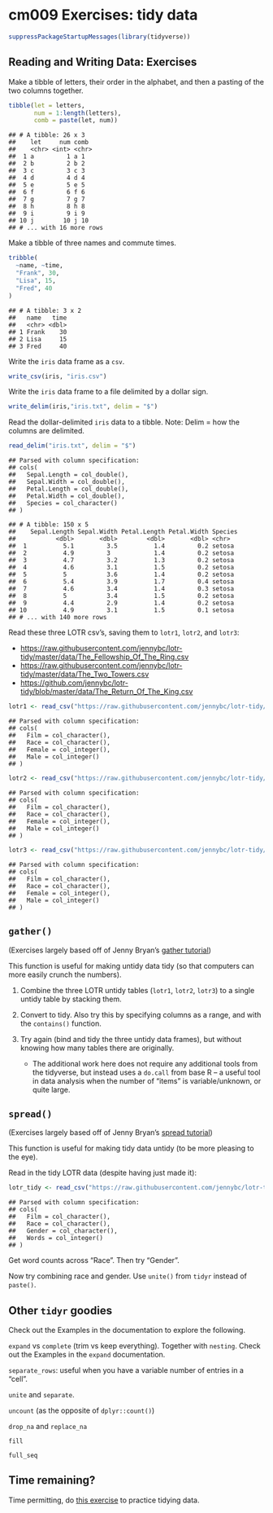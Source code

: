 cm009 Exercises: tidy data
================

``` r
suppressPackageStartupMessages(library(tidyverse))
```

## Reading and Writing Data: Exercises

Make a tibble of letters, their order in the alphabet, and then a
pasting of the two columns together.

``` r
tibble(let = letters,
       num = 1:length(letters),
       comb = paste(let, num))
```

    ## # A tibble: 26 x 3
    ##    let     num comb 
    ##    <chr> <int> <chr>
    ##  1 a         1 a 1  
    ##  2 b         2 b 2  
    ##  3 c         3 c 3  
    ##  4 d         4 d 4  
    ##  5 e         5 e 5  
    ##  6 f         6 f 6  
    ##  7 g         7 g 7  
    ##  8 h         8 h 8  
    ##  9 i         9 i 9  
    ## 10 j        10 j 10 
    ## # ... with 16 more rows

Make a tibble of three names and commute times.

``` r
tribble(
  ~name, ~time,
  "Frank", 30,
  "Lisa", 15,
  "Fred", 40
)
```

    ## # A tibble: 3 x 2
    ##   name   time
    ##   <chr> <dbl>
    ## 1 Frank    30
    ## 2 Lisa     15
    ## 3 Fred     40

Write the `iris` data frame as a `csv`.

``` r
write_csv(iris, "iris.csv")
```

Write the `iris` data frame to a file delimited by a dollar sign.

``` r
write_delim(iris,"iris.txt", delim = "$")
```

Read the dollar-delimited `iris` data to a tibble. Note: Delim = how the
columns are delimited.

``` r
read_delim("iris.txt", delim = "$")
```

    ## Parsed with column specification:
    ## cols(
    ##   Sepal.Length = col_double(),
    ##   Sepal.Width = col_double(),
    ##   Petal.Length = col_double(),
    ##   Petal.Width = col_double(),
    ##   Species = col_character()
    ## )

    ## # A tibble: 150 x 5
    ##    Sepal.Length Sepal.Width Petal.Length Petal.Width Species
    ##           <dbl>       <dbl>        <dbl>       <dbl> <chr>  
    ##  1          5.1         3.5          1.4         0.2 setosa 
    ##  2          4.9         3            1.4         0.2 setosa 
    ##  3          4.7         3.2          1.3         0.2 setosa 
    ##  4          4.6         3.1          1.5         0.2 setosa 
    ##  5          5           3.6          1.4         0.2 setosa 
    ##  6          5.4         3.9          1.7         0.4 setosa 
    ##  7          4.6         3.4          1.4         0.3 setosa 
    ##  8          5           3.4          1.5         0.2 setosa 
    ##  9          4.4         2.9          1.4         0.2 setosa 
    ## 10          4.9         3.1          1.5         0.1 setosa 
    ## # ... with 140 more rows

Read these three LOTR csv’s, saving them to `lotr1`, `lotr2`, and
`lotr3`:

  - <https://raw.githubusercontent.com/jennybc/lotr-tidy/master/data/The_Fellowship_Of_The_Ring.csv>
  - <https://raw.githubusercontent.com/jennybc/lotr-tidy/master/data/The_Two_Towers.csv>
  - <https://github.com/jennybc/lotr-tidy/blob/master/data/The_Return_Of_The_King.csv>

<!-- end list -->

``` r
lotr1 <- read_csv("https://raw.githubusercontent.com/jennybc/lotr-tidy/master/data/The_Fellowship_Of_The_Ring.csv")
```

    ## Parsed with column specification:
    ## cols(
    ##   Film = col_character(),
    ##   Race = col_character(),
    ##   Female = col_integer(),
    ##   Male = col_integer()
    ## )

``` r
lotr2 <- read_csv("https://raw.githubusercontent.com/jennybc/lotr-tidy/master/data/The_Two_Towers.csv")
```

    ## Parsed with column specification:
    ## cols(
    ##   Film = col_character(),
    ##   Race = col_character(),
    ##   Female = col_integer(),
    ##   Male = col_integer()
    ## )

``` r
lotr3 <- read_csv("https://raw.githubusercontent.com/jennybc/lotr-tidy/master/data/The_Return_Of_The_King.csv")
```

    ## Parsed with column specification:
    ## cols(
    ##   Film = col_character(),
    ##   Race = col_character(),
    ##   Female = col_integer(),
    ##   Male = col_integer()
    ## )

## `gather()`

(Exercises largely based off of Jenny Bryan’s [gather
tutorial](https://github.com/jennybc/lotr-tidy/blob/master/02-gather.md))

This function is useful for making untidy data tidy (so that computers
can more easily crunch the numbers).

1.  Combine the three LOTR untidy tables (`lotr1`, `lotr2`, `lotr3`) to
    a single untidy table by stacking them.

2.  Convert to tidy. Also try this by specifying columns as a range, and
    with the `contains()` function.

3.  Try again (bind and tidy the three untidy data frames), but without
    knowing how many tables there are originally.
    
      - The additional work here does not require any additional tools
        from the tidyverse, but instead uses a `do.call` from base R – a
        useful tool in data analysis when the number of “items” is
        variable/unknown, or quite large.

## `spread()`

(Exercises largely based off of Jenny Bryan’s [spread
tutorial](https://github.com/jennybc/lotr-tidy/blob/master/03-spread.md))

This function is useful for making tidy data untidy (to be more pleasing
to the eye).

Read in the tidy LOTR data (despite having just made
it):

``` r
lotr_tidy <- read_csv("https://raw.githubusercontent.com/jennybc/lotr-tidy/master/data/lotr_tidy.csv")
```

    ## Parsed with column specification:
    ## cols(
    ##   Film = col_character(),
    ##   Race = col_character(),
    ##   Gender = col_character(),
    ##   Words = col_integer()
    ## )

Get word counts across “Race”. Then try “Gender”.

Now try combining race and gender. Use `unite()` from `tidyr` instead of
`paste()`.

## Other `tidyr` goodies

Check out the Examples in the documentation to explore the following.

`expand` vs `complete` (trim vs keep everything). Together with
`nesting`. Check out the Examples in the `expand` documentation.

`separate_rows`: useful when you have a variable number of entries in a
“cell”.

`unite` and `separate`.

`uncount` (as the opposite of `dplyr::count()`)

`drop_na` and `replace_na`

`fill`

`full_seq`

## Time remaining?

Time permitting, do [this
exercise](https://github.com/jennybc/lotr-tidy/blob/master/02-gather.md#exercises)
to practice tidying data.
